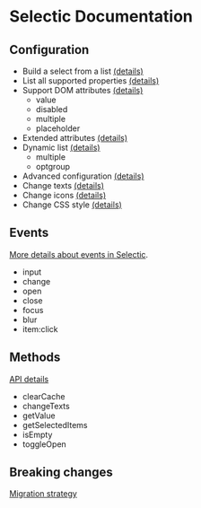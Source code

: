 # Selectic Documentation

## Configuration

* Build a select from a list [(details)](./list.md)
* List all supported properties [(details)](./properties.md)
* Support DOM attributes [(details)](./domProperties.md)
  * value
  * disabled
  * multiple
  * placeholder
* Extended attributes [(details)](./extendedProperties.md)
* Dynamic list [(details)](./dynamic.md)
  * multiple
  * optgroup
* Advanced configuration [(details)](./params.md)
* Change texts [(details)](./changeText.md)
* Change icons [(details)](./changeIcons.md)
* Change CSS style [(details)](./css.md)

## Events

[More details about events in Selectic](./events.md).

* input
* change
* open
* close
* focus
* blur
* item:click

## Methods

[API details](./methods.md)

* clearCache
* changeTexts
* getValue
* getSelectedItems
* isEmpty
* toggleOpen

## Breaking changes

[Migration strategy](./breakingChanges.md)
